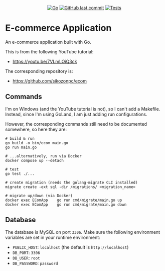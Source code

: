 <div align="center">

[![Go](https://img.shields.io/badge/Go-1.22-blue.svg)](https://go.dev/)
[![GitHub last commit](https://img.shields.io/github/last-commit/Bilbottom/ecom-application)](https://shields.io/badges/git-hub-last-commit)
[![Tests](https://github.com/Bilbottom/ecom-application/actions/workflows/tests.yml/badge.svg)](https://github.com/Bilbottom/ecom-application/actions/workflows/tests.yml)

</div>

# E-commerce Application

An e-commerce application built with Go.

This is from the following YouTube tutorial:

- https://youtu.be/7VLmLOiQ3ck

The corresponding repository is:

- https://github.com/sikozonpc/ecom

## Commands

I'm on Windows (and the YouTube tutorial is not), so I can't add a Makefile. Instead, since I'm using GoLand, I am just adding run configurations.

However, the corresponding commands still need to be documented somewhere, so here they are:

```shell
# build & run
go build -o bin/ecom main.go
go run main.go

# ...alternatively, run via Docker
docker compose up --detach

# test
go test ./...

# create migration (needs the golang-migrate CLI installed)
migrate create -ext sql -dir /migrations/ <migration_name>

# migrate up/down (via Docker)
docker exec EComApp    go run cmd/migrate/main.go up
docker exec EComApp    go run cmd/migrate/main.go down
```

## Database

The database is MySQL on port `3306`. Make sure the following environment variables are set in your runtime environment:

- `PUBLIC_HOST`: `localhost` (the default is `http://localhost`)
- `DB_PORT`: `3306`
- `DB_USER`: `root`
- `DB_PASSWORD`: `password`
